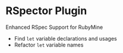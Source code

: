 # RSpector Plugin

Enhanced RSpec Support for RubyMine

- Find `let` variable declarations and usages
- Refactor `let` variable names
